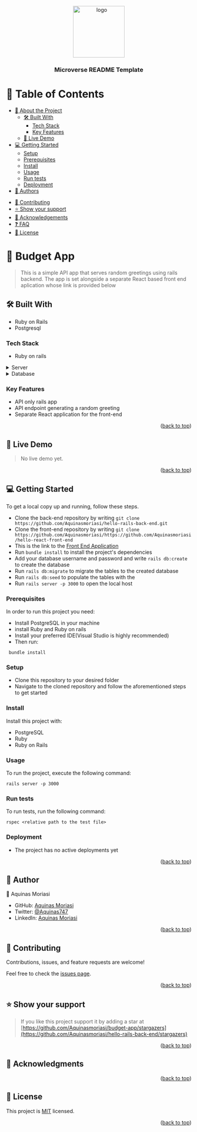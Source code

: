 <a name="readme-top"></a>

<div align="center">

  <img src="murple_logo.png" alt="logo" width="140"  height="auto" />
  <br/>

  <h3><b>Microverse README Template</b></h3>

</div>

# 📗 Table of Contents

- [📖 About the Project](#about-project)
  - [🛠 Built With](#built-with)
    - [Tech Stack](#tech-stack)
    - [Key Features](#key-features)
  - [🚀 Live Demo](#live-demo)
- [💻 Getting Started](#getting-started)
  - [Setup](#setup)
  - [Prerequisites](#prerequisites)
  - [Install](#install)
  - [Usage](#usage)
  - [Run tests](#run-tests)
  - [Deployment](#triangular_flag_on_post-deployment)
- [👥 Authors](#authors)
<!-- - [🔭 Future Features](#future-features) -->
- [🤝 Contributing](#contributing)
- [⭐️ Show your support](#support)
- [🙏 Acknowledgements](#acknowledgements)
- [❓ FAQ](#faq)
- [📝 License](#license)

<!-- PROJECT DESCRIPTION -->

# 📖 Budget App <a name="about-project"></a>

> This is a simple API app that serves random greetings using rails backend. The app is set alongside a separate React based front end aplication whose link is provided below

## 🛠 Built With <a name="built-with"></a>
 - Ruby on Rails
 - Postgresql

### Tech Stack <a name="tech-stack"></a>
- Ruby on rails

<details>
  <summary>Server</summary>
  <ul>
    <li><a href="#http://127.0.0.1:3000">Localhost</a></li>
  </ul>
</details>

<details>
<summary>Database</summary>
  <ul>
    <li><a href="https://www.postgresql.org/">PostgreSQL</a></li>
  </ul>
</details>


### Key Features <a name="key-features"></a>
- API only rails app
- API endpoint generating a random greeting
- Separate React application for the front-end

<p align="right">(<a href="#readme-top">back to top</a>)</p>

## 🚀 Live Demo <a name="live-demo"></a>

> No live demo yet.

<!-- - [Live Demo Link]() -->

<p align="right">(<a href="#readme-top">back to top</a>)</p>

<!-- GETTING STARTED -->

## 💻 Getting Started <a name="getting-started"></a>

To get a local copy up and running, follow these steps.
- Clone the back-end repository by writing `git clone https://github.com/Aquinasmoriasi/hello-rails-back-end.git`
- Clone the front-end repository by writing `git clone https://github.com/Aquinasmoriasi/https://github.com/Aquinasmoriasi/hello-react-front-end`
- This is the link to the [Front End Application](https://github.com/Aquinasmoriasi/hello-react-front-end)
- Run `bundle install` to install the project's dependencies
- Add your database username and password and write `rails db:create` to create the database
- Run  `rails db:migrate` to migrate the tables to the created database
- Run  `rails db:seed` to populate the tables with the 
- Run `rails server -p 3000` to open the local host

### Prerequisites

In order to run this project you need:
- Install PostgreSQL in your machine
- install Ruby and Ruby on rails
- Install your preferred IDE(Visual Studio is highly recommended)
- Then run: 

```
 bundle install

```

### Setup

- Clone this repository to your desired folder
- Navigate to the cloned repository and follow the aforementioned steps to get started

### Install

Install this project with:

- PostgreSQL
- Ruby
- Ruby on Rails

### Usage

To run the project, execute the following command:

```
rails server -p 3000
```

### Run tests

To run tests, run the following command:

```
rspec <relative path to the test file>
```

### Deployment

- The project has no active deployments yet

<p align="right">(<a href="#readme-top">back to top</a>)</p>

<!-- AUTHORS -->

## 👥 Author <a name="authors"></a>

👤 Aquinas Moriasi

- GitHub: [Aquinas Moriasi](https://github.com/Aquinasmoriasi)
- Twitter: [@Aquinas747](https://twitter.com/Aquinas747)
- LinkedIn: [Aquinas Moriasi](https://twitter.com/aquinas-moriasi)

<p align="right">(<a href="#readme-top">back to top</a>)</p>

<!-- FUTURE FEATURES -->

<!-- ## 🔭 Future Features <a name="future-features"></a>

> This project will eventually include:

<p align="right">(<a href="#readme-top">back to top</a>)</p> -->


## 🤝 Contributing <a name="contributing"></a>

Contributions, issues, and feature requests are welcome!

Feel free to check the [issues page](https://github.com/Aquinasmoriasi/hello-rails-back-end.git/issues).

<p align="right">(<a href="#readme-top">back to top</a>)</p>

<!-- SUPPORT -->

## ⭐️ Show your support <a name="support"></a>

> If you like this project support it by adding a star at [https://github.com/Aquinasmoriasi/budget-app/stargazers](https://github.com/Aquinasmoriasi/hello-rails-back-end/stargazers)



<p align="right">(<a href="#readme-top">back to top</a>)</p>

<!-- ACKNOWLEDGEMENTS -->

## 🙏 Acknowledgments <a name="acknowledgements"></a>

<!-- > I would like to thank all those whose ideas were used in this project. -->
<p align="right">(<a href="#readme-top">back to top</a>)</p>


<!-- LICENSE -->

## 📝 License <a name="license"></a>

This project is [MIT](./LICENSE) licensed.

<p align="right">(<a href="#readme-top">back to top</a>)</p>
